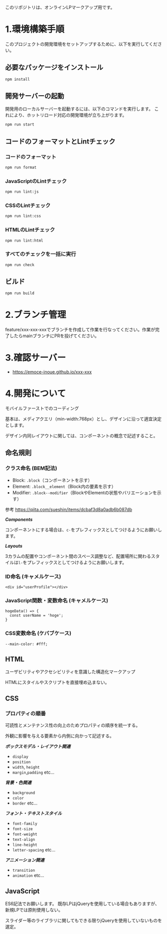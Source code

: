 このリポジトリは、オンラインLPマークアップ用です。

# 1.環境構築手順
このプロジェクトの開発環境をセットアップするために、以下を実行してください。

## 必要なパッケージをインストール
```bash  
npm install
```

## 開発サーバーの起動
開発用のローカルサーバーを起動するには、以下のコマンドを実行します。
これにより、ホットリロード対応の開発環境が立ち上がります。
```bash  
npm run start
```

## コードのフォーマットとLintチェック
### コードのフォーマット
```bash  
npm run format
```

### JavaScriptのLintチェック
```bash  
npm run lint:js
```

### CSSのLintチェック
```bash  
npm run lint:css
```

### HTMLのLintチェック
```bash  
npm run lint:html
```

### すべてのチェックを一括に実行
```bash  
npm run check
```

## ビルド
```bash  
npm run build
```


# 2.ブランチ管理

feature/xxx-xxx-xxxでブランチを作成して作業を行なってください。作業が完了したらmainブランチにPRを投げてください。

# 3.確認サーバー
- https://emoce-inoue.github.io/xxx-xxx

# 4.開発について

モバイルファーストでのコーディング

基本は、メディアクエリ（min-width:768px）とし、デザインに沿って適宜決定とします。

デザイン内同レイアウトに関しては、コンポーネントの概念で記述すること。

## 命名規則
### クラス命名 (BEM記法)
- Block: `.block`（コンポーネントを示す）
- Element: `.block__element`（Block内の要素を示す）
- Modifier: `.block--modifier`（BlockやElementの状態やバリエーションを示す）

参考
https://qiita.com/sueshin/items/dcbaf3d8a0adb6b087db


***Components***

コンポーネントにする場合は、`c-`をプレフィックスとしてつけるようにお願いします。

***Layouts***

3カラムの配置やコンポーネント間のスペース調整など、配置場所に関わるスタイルは`l-`をプレフィックスとしてつけるようにお願いします。

### ID命名 (キャメルケース)
```<div id="userProfile"></div>```

### JavaScript関数・変数命名 (キャメルケース)
```
hogeData() => {
  const userName = 'hoge';
}
```

### CSS変数命名 (ケバブケース)
```--main-color: #fff;```

## HTML
ユーザビリティやアクセシビリティを意識した構造化マークアップ

HTMLにスタイルやスクリプトを直接埋め込まない。



## CSS
### プロパティの順番

可読性とメンテナンス性の向上のためプロパティの順序を統一する。

外観に影響を与える要素から内側に向かって記述する。

***ボックスモデル・レイアウト関連***
- `display`
- `position`
- `width`, `height`
- `margin`,`padding`
etc...

***背景・色関連***
- `background`
- `color`
- `border`
etc...

***フォント・テキストスタイル***
- `font-family`
- `font-size`
- `font-weight`
- `text-align`
- `line-height`
- `letter-spacing`
etc...

***アニメーション関連***
- `transition`
- `animation`
etc...

## JavaScript

ES6記法でお願いします。
既存LPはjQueryを使用している場合もありますが、新規LPでは原則使用しない。

スライダー等のライブラリに関してもできる限りjQueryを使用していないものを選定。
